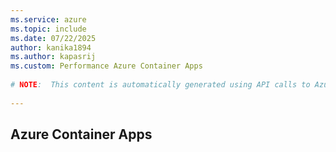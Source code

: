 ```yaml
---
ms.service: azure
ms.topic: include
ms.date: 07/22/2025
author: kanika1894
ms.author: kapasrij
ms.custom: Performance Azure Container Apps
  
# NOTE:  This content is automatically generated using API calls to Azure. Any edits made on these files will be overwritten in the next run of the script. 
  
---
```

  
## Azure Container Apps

<!--articleBody-->
